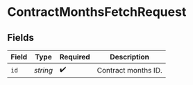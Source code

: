 # ContractMonthsFetchRequest


## Fields

| Field               | Type                | Required            | Description         |
| ------------------- | ------------------- | ------------------- | ------------------- |
| `id`                | *string*            | :heavy_check_mark:  | Contract months ID. |